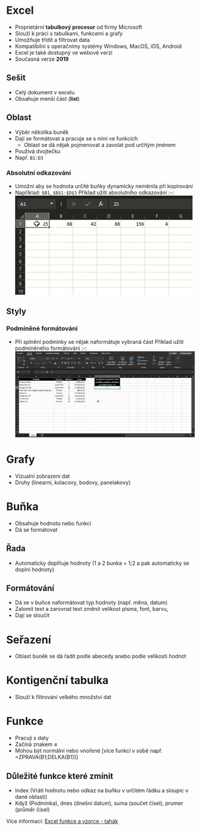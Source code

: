 # Excel
- Proprietární **tabulkový procesor** od firmy Microsoft
- Slouží k práci s tabulkami, funkcemi a grafy
- Umožňuje třídit a filtrovat data
- Kompatibilní s operačnímy systémy Windows, MacOS, iOS, Android
- Excel je také dostupný ve webové verzi
- Současná verze **2019**

## Sešit
* Celý dokument v excelu
* Obsahuje menší část (**list**)

## Oblast
* Výběr několika buněk
* Dají se formátovat a pracuje se s nimi ve funkcích
  - Oblast se dá nějak pojmenovat a zavolat pod určitým jménem
* Používá dvojtečku
* Např. `B1:D3`

### Absolutní odkazování
* Umožní aby se hodnota určité buňky dynamicky neměnila při kopírování
* Například: `$B1`, `$B$1:$D$3`
  Příklad užití absolutního odkazování
  :-:
  <img src="images/excel-absolutni-odkazovani.gif" alt="Absolutní odkazování"></img>

## Styly
### Podmíněné formátování
* Při splnění podmínky se nějak naformátuje vybraná část
  Příklad užití podmíněného formátování
  :-:
  <img src="images/excel-podminene-formatovani-jednoduchy-priklad.gif" alt="Podmíněné formátování"></img>

# Grafy
* Vizualní zobrazení dat
* Druhy (linearni, kolacovy, bodovy, panelakovy)

# Buňka
* Obsahuje hodnotu nebo funkci
* Dá se formátovat

## Řada
* Automaticky doplňuje hodnoty (1 a 2 bunka = 1;2 a pak automaticky se doplni hodnoty)

## Formátování
* Dá se v buňce naformátovat typ hodnoty (např. měna, datum)
* Zalomit text a zarovnat text změnit velikost písma, font, barvu, 
* Dají se sloučit

# Seřazení
* Oblast buněk se dá řadit podle abecedy anebo podle velikosti hodnot

# Kontigenční tabulka
* Slouží k filtrování velkého množství dat

# Funkce 
* Pracují s daty
* Začíná znakem **=**
* Mohou být normální nebo vnořené [více funkcí v sobě např. =ZPRAVA(B1;DELKA(B1))]

## Důležité funkce které zmínit
* Index (Vrátí hodnotu nebo odkaz na buňku v určitém řádku a sloupic v dané oblasti) 
* Když (Podmínka), dnes (dnešní datum), suma (součet čísel), prumer (průměr čísel)

Více informací: [Excel funkce a vzorce - tahák](Dal%c5%a1%c3%ad%20materi%c3%a1ly/excel-funkce-vzorce-tahak.pdf)
